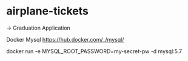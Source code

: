 # airplane-tickets

-> Graduation Application


Docker Mysql
https://hub.docker.com/_/mysql/

docker run -e MYSQL_ROOT_PASSWORD=my-secret-pw -d mysql:5.7